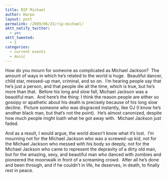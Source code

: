 ```yaml
---
title: RIP Michael
author: Harpo
layout: post
permalink: /2009/06/25/rip-michael/
aktt_notify_twitter:
  - yes
aktt_tweeted:
  - 1
categories:
  - current events
  - music
---
```

How do you mourn for someone as complicated as Michael Jackson?  The amount of ways in which he&#8217;s related to the world is huge.  Beautiful dancer, child star, messed-up man, criminal, and so on.  I&#8217;m hearing people say that he&#8217;s just a person, and that people die all the time, which is true, but he&#8217;s more than that.  Before his long and slow fall, Michael Jackson was a beautiful man.  And here&#8217;s the thing: I think the reason people are either so gossipy or apathetic about his death is precisely because of his long slow decline.  Picture someone who was disgraced instantly, like OJ (I know he&#8217;s another black man, but that&#8217;s not the point).  He&#8217;s almost canonized, despite how much people might loath what he got away with.  Michael Jackson just faded.

And as a result, I would argue, the world doesn&#8217;t know what it&#8217;s lost.  I&#8217;m mourning not for the Michael Jackson who was a screwed-up kid, not for the Michael Jackson who messed with his body so deeply, not for the Michael Jackson who came to represent the depravity of a dirty old man, but for the amazing, sexy, and beautiful man who danced with zombies and pioneered the moonwalk in front of a screaming crowd.  After all he&#8217;s done and been through, and if he couldn&#8217;t in life, he deserves, in death, to finally rest in peace.